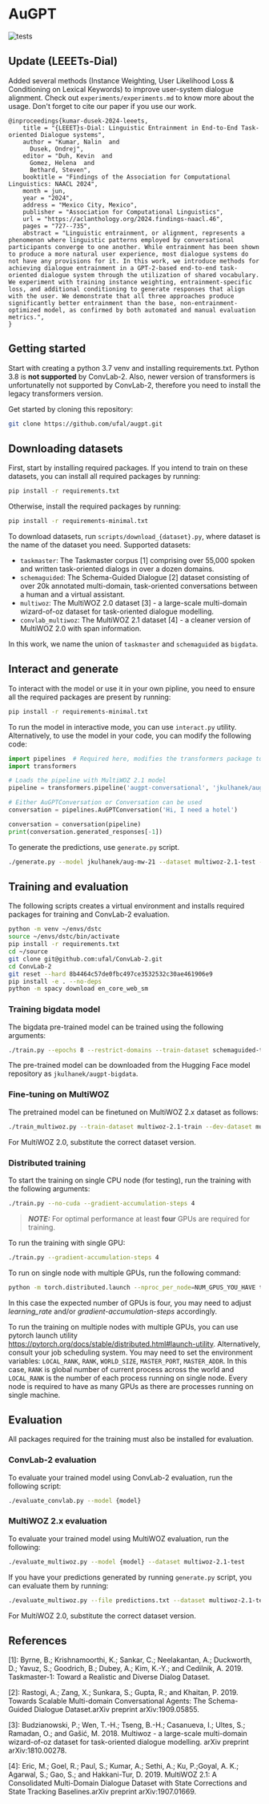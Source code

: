 # AuGPT
![tests](https://github.com/ufal/augpt/workflows/tests/badge.svg)
## Update (LEEETs-Dial)
Added several methods (Instance Weighting, User Likelihood Loss & Conditioning on Lexical Keywords) to improve user-system dialogue alignment.
Check out `experiments/experiments.md` to know more about the usage.
Don't forget to cite our paper if you use our work. 

```
@inproceedings{kumar-dusek-2024-leeets,
    title = "{LEEET}s-Dial: Linguistic Entrainment in End-to-End Task-oriented Dialogue systems",
    author = "Kumar, Nalin  and
      Dusek, Ondrej",
    editor = "Duh, Kevin  and
      Gomez, Helena  and
      Bethard, Steven",
    booktitle = "Findings of the Association for Computational Linguistics: NAACL 2024",
    month = jun,
    year = "2024",
    address = "Mexico City, Mexico",
    publisher = "Association for Computational Linguistics",
    url = "https://aclanthology.org/2024.findings-naacl.46",
    pages = "727--735",
    abstract = "Linguistic entrainment, or alignment, represents a phenomenon where linguistic patterns employed by conversational participants converge to one another. While entrainment has been shown to produce a more natural user experience, most dialogue systems do not have any provisions for it. In this work, we introduce methods for achieving dialogue entrainment in a GPT-2-based end-to-end task-oriented dialogue system through the utilization of shared vocabulary. We experiment with training instance weighting, entrainment-specific loss, and additional conditioning to generate responses that align with the user. We demonstrate that all three approaches produce significantly better entrainment than the base, non-entrainment-optimized model, as confirmed by both automated and manual evaluation metrics.",
}
```

## Getting started
Start with creating a python 3.7 venv and installing requirements.txt. Python 3.8 is **not supported** by ConvLab-2. Also,
newer version of transformers is unfortunatelly not supported by ConvLab-2, therefore you need to install the legacy
transformers version. 

Get started by cloning this repository:
```bash
git clone https://github.com/ufal/augpt.git
```

## Downloading datasets
First, start by installing required packages. If you intend to train on these datasets, you can install all required packages
by running:
```bash
pip install -r requirements.txt
```
Otherwise, install the required packages by running:
```bash
pip install -r requirements-minimal.txt
```

To download datasets, run `scripts/download_{dataset}.py`, where dataset is the name of the dataset you need.
Supported datasets:
- `taskmaster`: The Taskmaster corpus [1] comprising over 55,000 spoken and written task-oriented dialogs in over a dozen domains.
- `schemaguided`: The Schema-Guided Dialogue [2] dataset consisting of over 20k annotated multi-domain, task-oriented conversations between a human and a virtual assistant.  
- `multiwoz`: The MultiWOZ 2.0 dataset [3] - a large-scale multi-domain wizard-of-oz dataset for task-oriented dialogue modelling.
- `convlab_multiwoz`: The MultiWOZ 2.1 dataset [4] - a cleaner version of MultiWOZ 2.0 with span information.

In this work, we name the union of `taskmaster` and `schemaguided` as `bigdata`.


## Interact and generate
To interact with the model or use it in your own pipline, you need to ensure all the required packages are present by running:
```bash
pip install -r requirements-minimal.txt
```

To run the model in interactive mode, you can use `interact.py` utility. Alternatively, to use the model
in your code, you can modify the following code:
```python
import pipelines  # Required here, modifies the transformers package to support AuGPT pipeline.
import transformers

# Loads the pipeline with MultiWOZ 2.1 model
pipeline = transformers.pipeline('augpt-conversational', 'jkulhanek/aug-mw-21')

# Either AuGPTConversation or Conversation can be used
conversation = pipelines.AuGPTConversation('Hi, I need a hotel')

conversation = conversation(pipeline)
print(conversation.generated_responses[-1])
```

To generate the predictions, use `generate.py` script.
```bash
./generate.py --model jkulhanek/aug-mw-21 --dataset multiwoz-2.1-test --file predictions.txt
```

## Training and evaluation
The following scripts creates a virtual environment and installs required packages for training and ConvLab-2 evaluation.
```bash
python -m venv ~/envs/dstc
source ~/envs/dstc/bin/activate
pip install -r requirements.txt
cd ~/source 
git clone git@github.com:ufal/ConvLab-2.git
cd ConvLab-2
git reset --hard 8b4464c57de0fbc497ce3532532c30ae461906e9
pip install -e . --no-deps
python -m spacy download en_core_web_sm
```

### Training bigdata model
The bigdata pre-trained model can be trained using the following arguments:
```bash
./train.py --epochs 8 --restrict-domains --train-dataset schemaguided-train+taskmaster-train --dev-dataset schemaguided-dev+taskmaster-dev --validation-steps 10000 --logging-steps 1000 --warmup-steps 5000 --evaluation-dialogs 0 --fp16
```

The pre-trained model can be downloaded from the Hugging Face model repository as `jkulhanek/augpt-bigdata`.

### Fine-tuning on MultiWOZ
The pretrained model can be finetuned on MultiWOZ 2.x dataset as follows:
```bash
./train_multiwoz.py --train-dataset multiwoz-2.1-train --dev-dataset multiwoz-2.1-val --model jkulhanek/augpt-bigdata --backtranslations latest --response-loss unlikelihood --epochs 10 --fp16 --clean-samples
```
For MultiWOZ 2.0, substitute the correct dataset version.

### Distributed training 
To start the training on single CPU node (for testing), run the training with the following arguments:
```bash
./train.py --no-cuda --gradient-accumulation-steps 4
```

> **_NOTE:_**  For optimal performance at least **four** GPUs are required for training.

To run the training with single GPU:
```bash
./train.py --gradient-accumulation-steps 4
```

To run on single node with multiple GPUs, run the following command:
```bash
python -m torch.distributed.launch --nproc_per_node=NUM_GPUS_YOU_HAVE train.py
```
In this case the expected number of GPUs is four, you may need to adjust *learning_rate* and/or *gradient-accumulation-steps* accordingly.

To run the training on multiple nodes with multiple GPUs, you can use pytorch launch utility <https://pytorch.org/docs/stable/distributed.html#launch-utility>.
Alternatively, consult your job scheduling system. You may need to set the environment variables: `LOCAL_RANK`, `RANK`, `WORLD_SIZE`, `MASTER_PORT`, `MASTER_ADDR`.
In this case, `RANK` is global number of current process across the world and `LOCAL_RANK` is the number of each process running on single node. 
Every node is required to have as many GPUs as there are processes running on single machine.

## Evaluation
All packages required for the training must also be installed for evaluation.

### ConvLab-2 evaluation
To evaluate your trained model using ConvLab-2 evaluation, run the following script:
```bash
./evaluate_convlab.py --model {model}
```

### MultiWOZ 2.x evaluation
To evaluate your trained model using MultiWOZ evaluation, run the following:
```bash
./evaluate_multiwoz.py --model {model} --dataset multiwoz-2.1-test
```

If you have your predictions generated by running `generate.py` script, you can 
evaluate them by running:
```bash
./evaluate_multiwoz.py --file predictions.txt --dataset multiwoz-2.1-test
```
For MultiWOZ 2.0, substitute the correct dataset version.

## References
[1]: Byrne, B.; Krishnamoorthi, K.; Sankar, C.; Neelakantan, A.; Duckworth, D.; Yavuz, S.; Goodrich, B.; Dubey, A.; Kim, K.-Y.; and Cedilnik, A. 2019. Taskmaster-1: Toward a Realistic and Diverse Dialog Dataset.

[2]: Rastogi, A.; Zang, X.; Sunkara, S.; Gupta, R.; and Khaitan, P. 2019. Towards Scalable Multi-domain Conversational Agents: The Schema-Guided Dialogue Dataset.arXiv preprint arXiv:1909.05855.

[3]: Budzianowski, P.; Wen, T.-H.; Tseng, B.-H.; Casanueva, I.; Ultes, S.; Ramadan, O.; and Gašić, M. 2018. Multiwoz - a large-scale multi-domain wizard-of-oz dataset for task-oriented dialogue modelling. arXiv preprint arXiv:1810.00278.

[4]: Eric, M.; Goel, R.; Paul, S.; Kumar, A.; Sethi, A.; Ku, P.;Goyal, A. K.; Agarwal, S.; Gao, S.; and Hakkani-Tur, D. 2019. MultiWOZ 2.1: A Consolidated Multi-Domain Dialogue Dataset with State Corrections and State Tracking Baselines.arXiv preprint arXiv:1907.01669.

